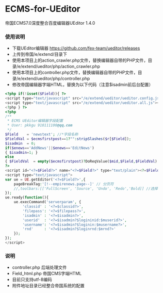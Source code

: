 ECMS-for-UEditor
================

帝国ECMS7.0深度整合百度编辑器UEditor 1.4.0

### 使用说明

- 下载UEditor编辑器 https://github.com/fex-team/ueditor/releases
- 上传到帝国/e/extend/目录下
- 使用本项目上的action_crawler.php文件，替换编辑器自带的PHP文件，目录/e/extend/ueditor/php/action_crawler.php
- 使用本项目上的controller.php文件，替换编辑器自带的PHP文件，目录/e/extend/ueditor/php/controller.php
- 修改帝国编辑器字端HTML，替换为以下代码（注意$isadmin前后台配置）
```php
<?php if(!isset($Field)){ ?>
<script type="text/javascript" src="/e/extend/ueditor/ueditor.config.js"></script>
<script type="text/javascript" src="/e/extend/ueditor/ueditor.all.js"></script>
<?php } ?>
<?php
/**
 * ECMS UEditor编辑器字段配置
 * User: pkkgu 910111100@qq.com
 */
$Field    = 'newstext'; //*字段名称
$FieldVal = $ecmsfirstpost==1?"":stripSlashes($r[$Field]);
$isadmin  = 0;
if($enews=='AddNews'||$enews=='EditNews')
{ $isadmin=1; }
else
{ $FieldVal  = empty($ecmsfirstpost)?DoReqValue($mid,$Field,$FieldVal):$r[$Field]; }
?>
<script id="<?=$Field?>" name="<?=$Field?>" type="text/plain"><?=$FieldVal?></script>
<script type="text/javascript">
var ue = UE.getEditor('<?=$Field?>',{
	pageBreakTag:'[!--empirenews.page--]' // 分页符
	//,toolbars:[['FullScreen', 'Source', 'Undo', 'Redo','Bold]] //选择自己需要的工具按钮名称
});
ue.ready(function(){
	ue.execCommand('serverparam', {
		'classid' : '<?=$classid?>',
		'filepass': '<?=$filepass?>',
		'isadmin' : '<?=$isadmin?>',
		'userid'  : '<?=$isadmin?$logininid:$muserid?>',
		'username': '<?=$isadmin?$loginin:$musername?>',
		'rnd'     : '<?=$isadmin?$loginrnd:$mrnd?>'
	});
});
</script>
```

### 说明
- controller.php 后端处理文件
- Field_html.php 帝国CMS字端HTML
- 目前只支持utf-8编码
- 附件地址目录已经整合帝国系统的配置